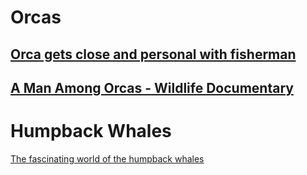 # Orcas

## [Orca gets close and personal with fisherman](https://www.youtube.com/watch?v=iBYSbQsxqd0)
## [A Man Among Orcas - Wildlife Documentary](https://www.youtube.com/watch?v=uW9mcG0rdLY)    

# Humpback Whales
[The fascinating world of the humpback whales](https://www.youtube.com/watch?v=U_HUiC1dP00)

